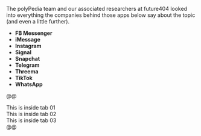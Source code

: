 The polyPedia team and our associated researchers at future404 looked into everything the companies behind those apps below say about the topic (and even a little further).

* **FB Messenger**
* **iMessage**
* **Instagram**
* **Signal**
* **Snapchat**
* **Telegram**
* **Threema**
* **TikTok**
* **WhatsApp**

@@<poly-tabs tabs='[{"id": "tab01", "label": "Option 1", "active": true}, {"id": "tab02", "label": "Option 2", "active": false}, {"id": "tab03", "label": "Option 3", "active": false}]'>
  <div slot="tab01">This is inside tab 01</div>
  <div slot="tab02">This is inside tab 02</div>
  <div slot="tab03">This is inside tab 03</div>
</poly-tabs>@@